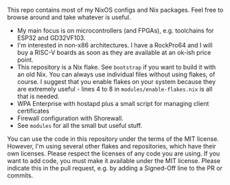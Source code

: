 This repo contains most of my NixOS configs and Nix packages. Feel free to browse around and take whatever is useful.

* My main focus is on microcontrollers (and FPGAs), e.g. toolchains for ESP32 and GD32VF103.
* I'm interested in non-x86 architectures. I have a RockPro64 and I will buy a RISC-V boards
  as soon as they are available at an ok-ish price point.
* This repository is a Nix flake. See `bootstrap` if you want to build it with an old Nix.
  You can always use individual files without using flakes, of course. I suggest that you
  enable flakes on your system because they are extremely useful - lines 4 to 8 in
  `modules/enable-flakes.nix` is all that is needed.
* WPA Enterprise with hostapd plus a small script for managing client certificates
* Firewall configuration with Shorewall.
* See `modules` for all the small but useful stuff.

You can use the code in this repository under the terms of the MIT license. However, I'm using
several other flakes and repositories, which have their own licenses. Please respect the licenses
of any code you are using. If you want to add code, you must make it available under the MIT license.
Please indicate this in the pull request, e.g. by adding a Signed-Off line to the PR or commits.
